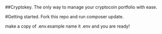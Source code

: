 ##Cryptokey. The only way to manage your cryptocoin portfolio with ease. 

#Getting started.
Fork this repo and run composer update.

make a copy of .env.example
name it .env and you are ready!
